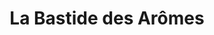 ---
title: "La Bastide des Arômes"
url: /saint-laurent-du-var/la-bastide-des-aromes/
shop: boutique
---